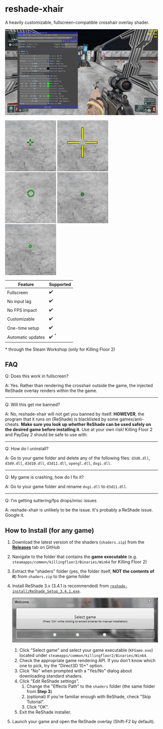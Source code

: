 # reshade-xhair

A heavily customizable, fullscreen-compatible crosshair overlay shader.

![xhair-gui](./img/xhair_gui.png)

![xhair-small](./img/xhair_small_cross.png)
![xhair-big](./img/xhair_big.png)
![xhair-circle](./img/xhair_circle_dot.png)
![xhair-small-circle](./img/xhair_small_circle.png)
![xhair-small-dot](./img/xhair_dot.png)

| Feature             | Supported               |
| ------------------- | ----------------------- |
| Fullscreen          | :heavy_check_mark:      |
| No input lag        | :heavy_check_mark:      |
| No FPS impact       | :heavy_check_mark:      |
| Customizable        | :heavy_check_mark:      |
| One-time setup      | :heavy_check_mark:      |
| Automatic updates   | :heavy_check_mark: <sup>&#42;</sup> |

&#42; through the Steam Workshop (only for Killing Floor 2)

## FAQ

Q: Does this work in fullscreen?

A: Yes. Rather than rendering the crosshair outside the game, the injected ReShade overlay renders within the the game.

---

Q: Will this get me banned?

A: No, reshade-xhair will not get you banned by itself. **HOWEVER**, the program that it runs on (ReShade) is blacklisted by some games/anti-cheats. **Make sure you look up whether ReShade can be used safely on the desired game before installing it**. Use at your own risk! Killing Floor 2 and PayDay 2 should be safe to use with.

---

Q: How do I uninstall?

A: Go to your game folder and delete any of the following files: `d3d8.dll`, `d3d9.dll`, `d3d10.dll`, `d3d11.dll`, `opengl.dll`, `dxgi.dll`.

---

Q: My game is crashing, how do I fix it?

A: Go to your game folder and rename `dxgi.dll` to `d3d11.dll`.

---

Q: I'm getting suttering/fps drops/misc issues

A: reshade-xhair is unlikely to be the issue. It's probably a ReShade issue. Google it.

## How to Install (for any game)

1. Download the latest version of the shaders (`shaders.zip`) from the [**Releases**](https://github.com/LouisTakePILLz/reshade-xhair/releases) tab on GitHub
2. Navigate to the folder that contains the **game executable** (e.g. `steamapps/common/killingfloor2/Binaries/Win64` for Killing Floor 2)
3. Extract the "shaders" folder (yes, the folder itself, **NOT the contents of it**) from `shaders.zip` to the game folder
4. Install ReShade 3.x (3.4.1 is recommended) from [`reshade-install/ReShade_Setup_3.4.1.exe`](https://github.com/LouisTakePILLz/reshade-xhair/blob/master/reshade-install/ReShade_Setup_3.4.1.exe).

    ![reshade-installer](./img/reshade_installer.png)
    1. Click "Select game" and select your game executable (`KFGame.exe`) located under `steamapps/common/killingfloor2/Binaries/Win64`.
    2. Check the appropriate game rendering API. If you don't know which one to pick, try the "Direct3D 10+" option.
    3. Click "No" when prompted with a "Yes/No" dialog about downloading standard shaders.
    4. Click "Edit ReShade settings".
        1. Change the "Effects Path" to the `shaders` folder (the same folder from **Step 3**)
        2. (optional) If you're familiar enough with ReShade, check "Skip Tutorial".
        3. Click "OK".
    5. Exit the ReShade installer.

5. Launch your game and open the ReShade overlay (Shift-F2 by default).
